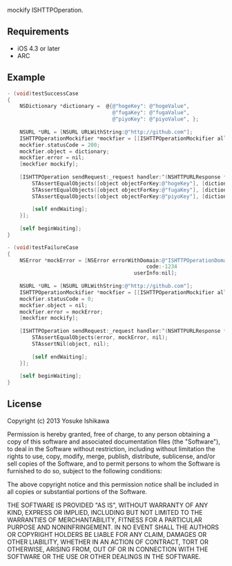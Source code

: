 mockify ISHTTPOperation.

## Requirements

- iOS 4.3 or later
- ARC

## Example

```objectivec
- (void)testSuccessCase
{
    NSDictionary *dictionary =  @{@"hogeKey": @"hogeValue",
                                  @"fugaKey": @"fugaValue",
                                  @"piyoKey": @"piyoValue", };
    
    NSURL *URL = [NSURL URLWithString:@"http://github.com"];
    ISHTTPOperationMockifier *mockfier = [[ISHTTPOperationMockifier alloc] initWithURL:URL];
    mockfier.statusCode = 200;
    mockfier.object = dictionary;
    mockfier.error = nil;
    [mockfier mockify];
    
    [ISHTTPOperation sendRequest:_request handler:^(NSHTTPURLResponse *response, id object, NSError *error) {
        STAssertEqualObjects([object objectForKey:@"hogeKey"], [dictionary objectForKey:@"hogeKey"], nil);
        STAssertEqualObjects([object objectForKey:@"fugaKey"], [dictionary objectForKey:@"fugaKey"], nil);
        STAssertEqualObjects([object objectForKey:@"piyoKey"], [dictionary objectForKey:@"piyoKey"], nil);
        
        [self endWaiting];
    }];
    
    [self beginWaiting];
}

- (void)testFailureCase
{
    NSError *mockError = [NSError errorWithDomain:@"ISHTTPOperationDomain"
                                             code:-1234
                                         userInfo:nil];
    
    NSURL *URL = [NSURL URLWithString:@"http://github.com"];
    ISHTTPOperationMockifier *mockfier = [[ISHTTPOperationMockifier alloc] initWithURL:URL];
    mockfier.statusCode = 0;
    mockfier.object = nil;
    mockfier.error = mockError;
    [mockfier mockify];
    
    [ISHTTPOperation sendRequest:_request handler:^(NSHTTPURLResponse *response, id object, NSError *error) {
        STAssertEqualObjects(error, mockError, nil);
        STAssertNil(object, nil);
        
        [self endWaiting];
    }];
    
    [self beginWaiting];
}
```

## License

Copyright (c) 2013 Yosuke Ishikawa

Permission is hereby granted, free of charge, to any person obtaining a copy of this software and associated documentation files (the "Software"), to deal in the Software without restriction, including without limitation the rights to use, copy, modify, merge, publish, distribute, sublicense, and/or sell copies of the Software, and to permit persons to whom the Software is furnished to do so, subject to the following conditions:

The above copyright notice and this permission notice shall be included in all copies or substantial portions of the Software.

THE SOFTWARE IS PROVIDED "AS IS", WITHOUT WARRANTY OF ANY KIND, EXPRESS OR IMPLIED, INCLUDING BUT NOT LIMITED TO THE WARRANTIES OF MERCHANTABILITY, FITNESS FOR A PARTICULAR PURPOSE AND NONINFRINGEMENT. IN NO EVENT SHALL THE AUTHORS OR COPYRIGHT HOLDERS BE LIABLE FOR ANY CLAIM, DAMAGES OR OTHER LIABILITY, WHETHER IN AN ACTION OF CONTRACT, TORT OR OTHERWISE, ARISING FROM, OUT OF OR IN CONNECTION WITH THE SOFTWARE OR THE USE OR OTHER DEALINGS IN THE SOFTWARE.
